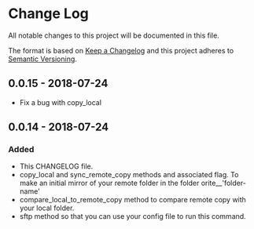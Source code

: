 # Change Log
All notable changes to this project will be documented in this file.

The format is based on [Keep a Changelog](http://keepachangelog.com/)
and this project adheres to [Semantic Versioning](http://semver.org/).

## 0.0.15 - 2018-07-24
- Fix a bug with copy_local

## 0.0.14 - 2018-07-24
### Added
- This CHANGELOG file.
- copy_local and sync_remote_copy methods and associated flag. To make an initial mirror of your remote folder in the folder orite__'folder-name'
- compare_local_to_remote_copy method to compare remote copy with your local folder.
- sftp method so that you can use your config file to run this command.